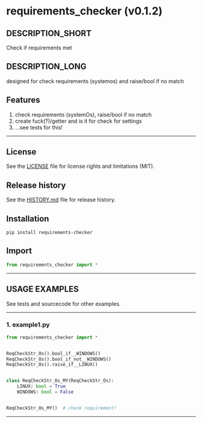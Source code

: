 # requirements_checker (v0.1.2)

## DESCRIPTION_SHORT
Check if requirements met

## DESCRIPTION_LONG
designed for check requirements (systemos) and raise/bool if no match


## Features
1. check requirements (systemOs), raise/bool if no match  
2. create fuck(?)/getter and is it for check for settings  
3. ...see tests for this!  


********************************************************************************
## License
See the [LICENSE](LICENSE) file for license rights and limitations (MIT).


## Release history
See the [HISTORY.md](HISTORY.md) file for release history.


## Installation
```commandline
pip install requirements-checker
```


## Import
```python
from requirements_checker import *
```


********************************************************************************
## USAGE EXAMPLES
See tests and sourcecode for other examples.

------------------------------
### 1. example1.py
```python
from requirements_checker import *


ReqCheckStr_Os().bool_if__WINDOWS()
ReqCheckStr_Os().bool_if_not__WINDOWS()
ReqCheckStr_Os().raise_if__LINUX()


class ReqCheckStr_Os_MY(ReqCheckStr_Os):
    LINUX: bool = True
    WINDOWS: bool = False


ReqCheckStr_Os_MY()  # check requirement!
```

********************************************************************************
